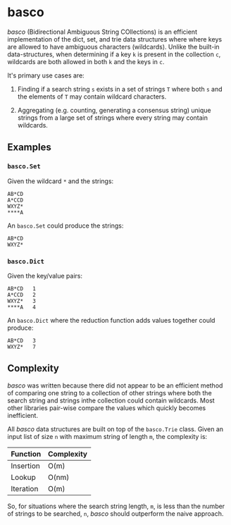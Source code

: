 # basco

_basco_ (Bidirectional Ambiguous String COllections) is an efficient
implementation of the dict, set, and trie data structures where where keys are
allowed to have ambiguous characters (wildcards).  Unlike the built-in
data-structures, when determining if a key `k` is present in the collection
`c`, wildcards are both allowed in both `k` and the keys in `c`.

It's primary use cases are:

1. Finding if a search string `s` exists in a set of strings `T` where both `s`
   and the elements of `T` may contain wildcard characters.

2. Aggregating (e.g. counting, generating a consensus string) unique strings
   from a large set of strings where every string may contain wildcards.

## Examples

### `basco.Set`

Given the wildcard `*` and the strings:

```
AB*CD
A*CCD
WXYZ*
****A
```

An `basco.Set` could produce the strings:

```
AB*CD
WXYZ*
```

### `basco.Dict`

Given the key/value pairs:

```
AB*CD   1
A*CCD   2
WXYZ*   3
****A   4
```

An `basco.Dict` where the reduction function adds values together could produce:

```
AB*CD   3
WXYZ*   7
```

## Complexity

_basco_ was written because there did not appear to be an efficient method of
comparing one string to a collection of other strings where both the search
string and strings inthe collection could contain wildcards.  Most other
libraries pair-wise compare the values which quickly becomes inefficient.

All _basco_ data structures are built on top of the `basco.Trie` class.  Given an
input list of size `n` with maximum string of length `m`, the complexity is:

| Function  | Complexity |
------------|-------------
| Insertion | O(m)       |
| Lookup    | O(nm)      |
| Iteration | O(m)      |

So, for situations where the search string length, `m`, is less than the number
of strings to be searched, `n`, _basco_ should outperform the naive approach.
